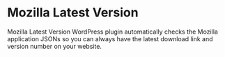 # Mozilla Latest Version
Mozilla Latest Version WordPress plugin automatically checks the Mozilla application JSONs so you can always have the latest download link and version number on your website.
